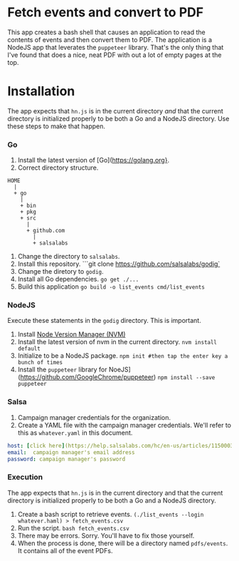 # Fetch events and convert to PDF

This app creates a bash shell that causes an application to read the
contents of events and then convert them to PDF.  The application is
a NodeJS app that leverates the `puppeteer` library.  That's the only
thing that I've found that does a nice, neat PDF with out a lot of 
empty pages at the top.

# Installation

The app expects that `hn.js` is in the current directory _and_ that the current
directory is initialized properly to be both a Go and a NodeJS directory. Use
these steps to make that happen.

### Go
1. Install the latest version of [Go](https://golang.org}.
1. Correct directory structure.
```
HOME
  |
  + go
    |
    + bin
    + pkg
    + src
      |
      + github.com
        |
        + salsalabs
```
1. Change the directory to `salsalabs`.
1. Install this repository.
```git clone https://github.com/salsalabs/godig`
1. Change the diretory to `godig`.
1. Install all Go dependencies.
```go get ./...```
1. Build this application
```go build -o list_events cmd/list_events```

### NodeJS

Execute these statements in the `godig` directory.  This is important.

1. Install [Node Version Manager (NVM)](https://github.com/nvm-sh/nvm)
1. Install the latest version of nvm in the current directory.
```nvm install default```
1. Initialize to be a NodeJS package.
```npm init #then tap the enter key a bunch of times```
1. Install the `puppeteer` library for NoeJS](https://github.com/GoogleChrome/puppeteer)
```npm install --save puppeteer```


### Salsa
1. Campaign manager credentials for the organization.
1. Create a YAML file with the campaign manager credentials.  We'll refer to this as `whatever.yaml` in this document.
```yaml
host: [click here](https://help.salsalabs.com/hc/en-us/articles/115000341773-Salsa-Classic-API#api_host) to find the host
email:  campaign manager's email address
password: campaign manager's password
```

### Execution

The app expects that `hn.js` is in the current directory and that the current
directory is initialized properly to be both a Go and a NodeJS directory.  

1. Create a bash script to retrieve events.
```(./list_events --login whatever.haml) > fetch_events.csv```
1. Run the script.
```bash fetch_events.csv```
1. There may be errors.  Sorry.  You'll have to fix those yourself.
1. When the process is done, there will be a directory named `pdfs/events`. It contains all of the event PDFs.

